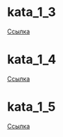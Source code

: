 # kata_1_3

[Ссылка](https://imabramon.github.io/kata_1_3/)

# kata_1_4

[Ссылка](https://imabramon.github.io/kata_1_3/menu.html)

# kata_1_5

[Ссылка](https://imabramon.github.io/kata_1_3/brands.html)
